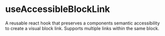 # useAccessibleBlockLink

A reusable react hook that preserves a components semantic accessibility to create a visual block link.  Supports multiple links within the same block.
